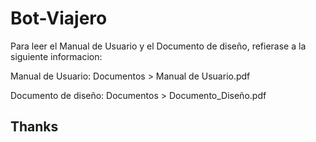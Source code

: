 # Bot-Viajero

Para leer el Manual de Usuario y el Documento de diseño, refierase a la siguiente informacion:

Manual de Usuario: Documentos > Manual de Usuario.pdf

Documento de diseño: Documentos > Documento_Diseño.pdf

## Thanks
